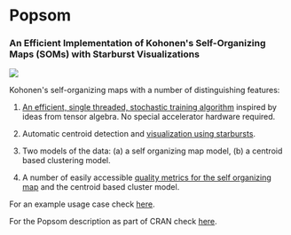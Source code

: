 # Popsom
### An Efficient Implementation of Kohonen's Self-Organizing Maps (SOMs) with Starburst Visualizations

![](https://raw.githubusercontent.com/lutzhamel/popsom/master/map.png)

Kohonen's self-organizing maps with a number of distinguishing features:

1. [An efficient, single threaded, stochastic training algorithm](https://doi.org/10.1007/978-3-030-01057-7_60) inspired by ideas from tensor algebra.  No special accelerator hardware required.

2. Automatic centroid detection and [visualization using starbursts](http://citeseerx.ist.psu.edu/viewdoc/citations;jsessionid=ADD8A6B07C6E90AC162CC1BCA57E996E?doi=10.1.1.217.6666).

3. Two models of the data: (a) a self organizing map model, (b) a centroid based clustering model.

4. A number of easily accessible [quality metrics for the self organizing map](https://doi.org/10.1007/978-3-319-28518-4_4) and the centroid based cluster model.

For an example usage case check [here](https://www.kaggle.com/lutzhamel/customer-segmentation-with-soms).

For the Popsom description as part of CRAN check [here](https://CRAN.R-project.org/package=popsom).
